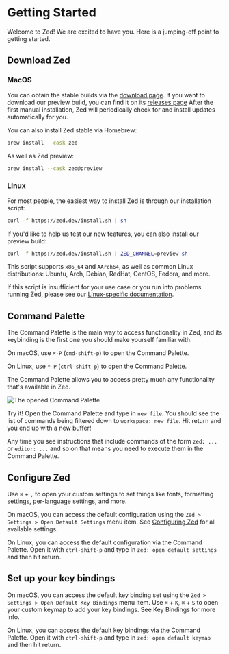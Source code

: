 # Getting Started

Welcome to Zed! We are excited to have you. Here is a jumping-off point to getting started.

## Download Zed

### MacOS

You can obtain the stable builds via the [download page](https://zed.dev/download). If you want to download our preview build, you can find it on its [releases page](https://zed.dev/releases/preview) After the first manual installation, Zed will periodically check for and install updates automatically for you.

You can also install Zed stable via Homebrew:

```sh
brew install --cask zed
```

As well as Zed preview:

```sh
brew install --cask zed@preview
```

### Linux

For most people, the easiest way to install Zed is through our installation script:

```sh
curl -f https://zed.dev/install.sh | sh
```

If you'd like to help us test our new features, you can also install our preview build:

```sh
curl -f https://zed.dev/install.sh | ZED_CHANNEL=preview sh
```

This script supports `x86_64` and `AArch64`, as well as common Linux distributions: Ubuntu, Arch, Debian, RedHat, CentOS, Fedora, and more.

If this script is insufficient for your use case or you run into problems running Zed, please see our [Linux-specific documentation](./linux.md).

## Command Palette

The Command Palette is the main way to access functionality in Zed, and its keybinding is the first one you should make yourself familiar with.

On macOS, use `⌘-P` (`cmd-shift-p`) to open the Command Palette.

On Linux, use `⌃-P` (`ctrl-shift-p`) to open the Command Palette.

The Command Palette allows you to access pretty much any functionality that's available in Zed.

![The opened Command Palette](https://zed.dev/img/features/command-palette.jpg)

Try it! Open the Command Palette and type in `new file`. You should see the list of commands being filtered down to `workspace: new file`. Hit return and you end up with a new buffer!

Any time you see instructions that include commands of the form `zed: ...`  or `editor: ...`  and so on that means you need to execute them in the Command Palette.

## Configure Zed

Use `⌘` + `,` to open your custom settings to set things like fonts, formatting settings, per-language settings, and more.

On macOS, you can access the default configuration using the `Zed > Settings > Open Default Settings` menu item. See [Configuring Zed](./configuring-zed.md) for all available settings.

On Linux, you can access the default configuration via the Command Palette. Open it with `ctrl-shift-p` and type in `zed: open default settings` and then hit return.

## Set up your key bindings

On macOS, you can access the default key binding set using the `Zed > Settings > Open Default Key Bindings` menu item. Use `⌘` + `K`, `⌘` + `S` to open your custom keymap to add your key bindings. See Key Bindings for more info.

On Linux, you can access the default key bindings via the Command Palette.  Open it with `ctrl-shift-p` and type in `zed: open default keymap` and then hit return.
